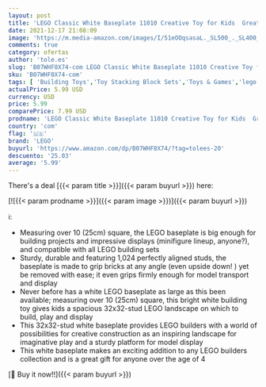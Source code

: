 ```yaml
---
layout: post
title: 'LEGO Classic White Baseplate 11010 Creative Toy for Kids  Great Open-Ended Imaginative Play Builders  1 Piece '
date: 2021-12-17 21:08:09
image: 'https://m.media-amazon.com/images/I/51eOOqsasaL._SL500_._SL400_.jpg'
comments: true
category: ofertas
author: 'tole.es'
slug: 'B07WHF8X74-com LEGO Classic White Baseplate 11010 Creative Toy for Kids...'
sku: 'B07WHF8X74-com'
tags: [ 'Building Toys','Toy Stacking Block Sets','Toys & Games','lego', ]
actualPrice: 5.99 USD
currency: USD
price: 5.99
comparePrice: 7.99 USD
prodname: 'LEGO Classic White Baseplate 11010 Creative Toy for Kids  Great Open-Ended Imaginative Play Builders  1 Piece '
country: 'com'
flag: '🇺🇸'
brand: 'LEGO'
buyurl: 'https://www.amazon.com/dp/B07WHF8X74/?tag=tolees-20'
descuento: '25.03'
average: '5.99'
---
```


There's a deal [{{< param title >}}]({{< param buyurl >}})  here:

[![{{< param prodname >}}]({{< param image >}})]({{< param buyurl >}})

ℹ️:

- Measuring over 10 (25cm) square, the LEGO baseplate is big enough for building projects and impressive displays (minifigure lineup, anyone?), and compatible with all LEGO building sets
- Sturdy, durable and featuring 1,024 perfectly aligned studs, the baseplate is made to grip bricks at any angle (even upside down! ) yet be removed with ease; it even grips firmly enough for model transport and display
- Never before has a white LEGO baseplate as large as this been available; measuring over 10 (25cm) square, this bright white building toy gives kids a spacious 32x32-stud LEGO landscape on which to build, play and display
- This 32x32-stud white baseplate provides LEGO builders with a world of possibilities for creative construction as an inspiring landscape for imaginative play and a sturdy platform for model display
- This white baseplate makes an exciting addition to any LEGO builders collection and is a great gift for anyone over the age of 4

[🛒 Buy it now!!]({{< param buyurl >}})
